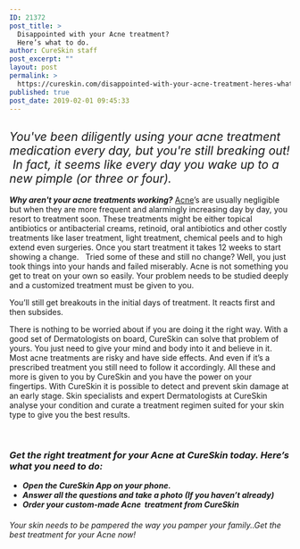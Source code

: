```yaml
---
ID: 21372
post_title: >
  Disappointed with your Acne treatment?
  Here’s what to do.
author: CureSkin staff
post_excerpt: ""
layout: post
permalink: >
  https://cureskin.com/disappointed-with-your-acne-treatment-heres-what-to-do/
published: true
post_date: 2019-02-01 09:45:33
---
```

<h2><em><span style="font-weight: 400;">You've been diligently using your acne treatment medication every day, but you're still breaking out!  In fact, it seems like every day you wake up to a new pimple (or three or four).</span></em></h2>
<span style="font-weight: 400;">
</span><em><strong>Why aren't your acne treatments working?</strong></em><span style="font-weight: 400;">
</span><span style="font-weight: 400;">
</span><span style="font-weight: 400;"><a href="https://cureskin.com/category/acne/">Acne</a>’s are usually negligible but when they are more frequent and alarmingly increasing day by day, you resort to treatment soon. These treatments might be either topical antibiotics or antibacterial creams, retinoid, oral antibiotics and other costly treatments like laser treatment, light treatment, chemical peels and to high extend even surgeries. Once you start treatment it takes 12 weeks to start showing a change.  </span><span style="font-weight: 400;">
</span><span style="font-weight: 400;">
</span><span style="font-weight: 400;">Tried some of these and still no change? Well, you just took things into your hands and failed miserably. </span><span style="font-weight: 400;">
</span><span style="font-weight: 400;">Acne is not something you get to treat on your own so easily. Your problem needs to be studied deeply and a customized treatment must be given to you.</span>

<span style="font-weight: 400;">You’ll still get breakouts in the initial days of treatment. It reacts first and then subsides.</span>

<span style="font-weight: 400;">There is nothing to be worried about if you are doing it the right way.</span><span style="font-weight: 400;">
</span><span style="font-weight: 400;">
</span><span style="font-weight: 400;">With a good set of Dermatologists on board, CureSkin can solve that problem of yours. You just need to give your mind and body into it and believe in it.
</span><span style="font-weight: 400;">
</span><span style="font-weight: 400;">Most acne treatments are risky and have side effects. And even if it’s a prescribed treatment you still need to follow it accordingly. All these and more is given to you by CureSkin and you have the power on your fingertips. </span><span style="font-weight: 400;">
</span><span style="font-weight: 400;">
</span><span style="font-weight: 400;">With CureSkin it is possible to detect and prevent skin damage at an early stage. Skin specialists and expert Dermatologists at CureSkin analyse your condition and curate a treatment regimen suited for your skin type to give you the best results. </span>

&nbsp;
<h3><em>Get the right treatment for your Acne at CureSkin today. Here’s what you need to do:</em></h3>
<ul>
 	<li style="font-weight: 400;"><em><strong>Open the CureSkin App on your phone.</strong></em></li>
 	<li style="font-weight: 400;"><em><strong>Answer all the questions and take a photo (If you haven’t already)</strong></em></li>
 	<li style="font-weight: 400;"><em><strong>Order your custom-made Acne  treatment from CureSkin</strong></em></li>
</ul>
<h5><em><span style="font-weight: 400;">Your skin needs to be pampered the way you pamper your family..Get the best treatment for your Acne now! </span></em></h5>
